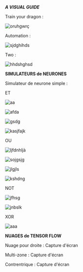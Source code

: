 ***A VISUAL GUIDE***

Train your dragon : 

![oruhgwrç](https://github.com/user-attachments/assets/210e3b8f-7adc-4970-acb5-21b19a666b3b)

Automation : 

![sjdghihds](https://github.com/user-attachments/assets/55de8587-b343-40d3-a63b-a2a69b04d6bd)

Two : 

![hhdshghsd](https://github.com/user-attachments/assets/500240b8-e2dd-40c0-8578-6bdb96c3cb59)

**SIMULATEURS de NEURONES**

Simulateur de neurone simple :

ET

![aa](https://github.com/user-attachments/assets/fa508a4e-0fff-42b3-9e4a-e3ad8b5451a5)

![afda](https://github.com/user-attachments/assets/49f2fbf4-f2b4-4a5d-9a77-7350b94b670d)

![gsdg](https://github.com/user-attachments/assets/90ffe6bc-9931-4591-9ff2-8b43c94d5a8d)

![kasjfajk](https://github.com/user-attachments/assets/b10d78ec-25ca-405a-94bb-e590cea00aac)

OU

![ljfdnhljà](https://github.com/user-attachments/assets/c9349f6d-2b87-40df-a307-3719e46426a6)

![sojgsjg](https://github.com/user-attachments/assets/bdc03ede-ca2b-408f-9e9c-adc2a1511926)

![jlgjls](https://github.com/user-attachments/assets/96af80ed-2c16-46bc-afef-031b6472cb3b)

![kshdng](https://github.com/user-attachments/assets/7e084d3f-be16-41a8-a983-608b264662d7)

NOT

![jfhsg](https://github.com/user-attachments/assets/86eae21e-693e-4fc7-a7d8-f349931a95c6)

![jnbslk](https://github.com/user-attachments/assets/bc25bd0a-c5b3-4826-af9b-3f0916e248ee)

XOR

![aaa](https://github.com/user-attachments/assets/1743cc6b-a7fe-41a7-b4a3-c4d22d8da12b)

**NUAGES de TENSOR FLOW**

Nuage pour droite : Capture d'écran

Multi-zone : Capture d'écran

Contrentrique : Capture d'écran
